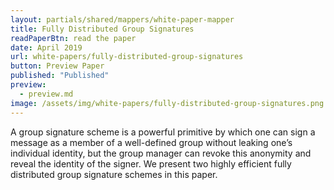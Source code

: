 ```yaml
---
layout: partials/shared/mappers/white-paper-mapper
title: Fully Distributed Group Signatures
readPaperBtn: read the paper
date: April 2019
url: white-papers/fully-distributed-group-signatures
button: Preview Paper
published: "Published"
preview:
  - preview.md
image: /assets/img/white-papers/fully-distributed-group-signatures.png
---
```


A group signature scheme is a powerful primitive by which one can sign a message as a member of a well-defined group without leaking one’s individual identity, but the group manager can revoke this anonymity and reveal the identity of the signer. We present two highly efficient fully distributed group signature schemes in this paper.
